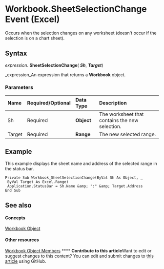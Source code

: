 
# Workbook.SheetSelectionChange Event (Excel)

Occurs when the selection changes on any worksheet (doesn't occur if the selection is on a chart sheet).


## Syntax

 _expression_. **SheetSelectionChange**( **_Sh_**,  **_Target_**)

 _expression_An expression that returns a  **Workbook** object.


### Parameters



|**Name**|**Required/Optional**|**Data Type**|**Description**|
|:-----|:-----|:-----|:-----|
|Sh|Required| **Object**|The worksheet that contains the new selection.|
|Target|Required| **Range**|The new selected range.|

## Example

This example displays the sheet name and address of the selected range in the status bar.


```
Private Sub Workbook_SheetSelectionChange(ByVal Sh As Object, _ 
 ByVal Target As Excel.Range) 
 Application.StatusBar = Sh.Name &amp; ":" &amp; Target.Address 
End Sub
```


## See also


#### Concepts


 [Workbook Object](8c00aa60-c974-eed3-0812-3c9625eb0d4c.md)
#### Other resources


 [Workbook Object Members](dce102a3-25de-3ff4-2ce5-bc56e08baca7.md)
****   **Contribute to this article**Want to edit or suggest changes to this content? You can edit and submit changes to  [this article](https://github.com/jhershey00/VBA_Excel_Test/OpenXMLCon/articles/a3829af1-2917-9526-1d64-91eeb6c198ce.md) using GitHub.


